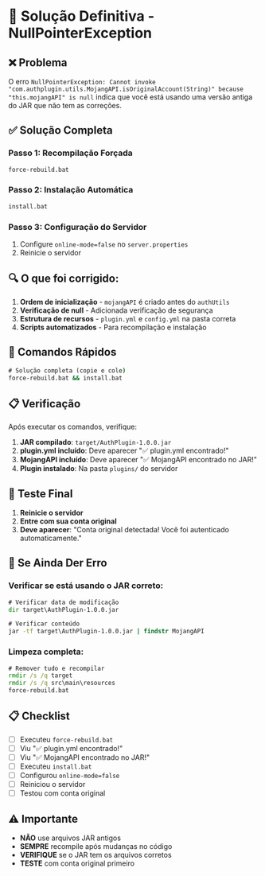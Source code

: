 # 🔧 Solução Definitiva - NullPointerException

## ❌ Problema
O erro `NullPointerException: Cannot invoke "com.authplugin.utils.MojangAPI.isOriginalAccount(String)" because "this.mojangAPI" is null` indica que você está usando uma versão antiga do JAR que não tem as correções.

## ✅ Solução Completa

### Passo 1: Recompilação Forçada
```cmd
force-rebuild.bat
```

### Passo 2: Instalação Automática
```cmd
install.bat
```

### Passo 3: Configuração do Servidor
1. Configure `online-mode=false` no `server.properties`
2. Reinicie o servidor

## 🔍 O que foi corrigido:

1. **Ordem de inicialização** - `mojangAPI` é criado antes do `authUtils`
2. **Verificação de null** - Adicionada verificação de segurança
3. **Estrutura de recursos** - `plugin.yml` e `config.yml` na pasta correta
4. **Scripts automatizados** - Para recompilação e instalação

## 🚀 Comandos Rápidos

```cmd
# Solução completa (copie e cole)
force-rebuild.bat && install.bat
```

## 📋 Verificação

Após executar os comandos, verifique:

1. **JAR compilado**: `target/AuthPlugin-1.0.0.jar`
2. **plugin.yml incluído**: Deve aparecer "✅ plugin.yml encontrado!"
3. **MojangAPI incluído**: Deve aparecer "✅ MojangAPI encontrado no JAR!"
4. **Plugin instalado**: Na pasta `plugins/` do servidor

## 🎯 Teste Final

1. **Reinicie o servidor**
2. **Entre com sua conta original**
3. **Deve aparecer**: "Conta original detectada! Você foi autenticado automaticamente."

## 🐛 Se Ainda Der Erro

### Verificar se está usando o JAR correto:
```cmd
# Verificar data de modificação
dir target\AuthPlugin-1.0.0.jar

# Verificar conteúdo
jar -tf target\AuthPlugin-1.0.0.jar | findstr MojangAPI
```

### Limpeza completa:
```cmd
# Remover tudo e recompilar
rmdir /s /q target
rmdir /s /q src\main\resources
force-rebuild.bat
```

## 📋 Checklist

- [ ] Executeu `force-rebuild.bat`
- [ ] Viu "✅ plugin.yml encontrado!"
- [ ] Viu "✅ MojangAPI encontrado no JAR!"
- [ ] Executeu `install.bat`
- [ ] Configurou `online-mode=false`
- [ ] Reiniciou o servidor
- [ ] Testou com conta original

## ⚠️ Importante

- **NÃO** use arquivos JAR antigos
- **SEMPRE** recompile após mudanças no código
- **VERIFIQUE** se o JAR tem os arquivos corretos
- **TESTE** com conta original primeiro